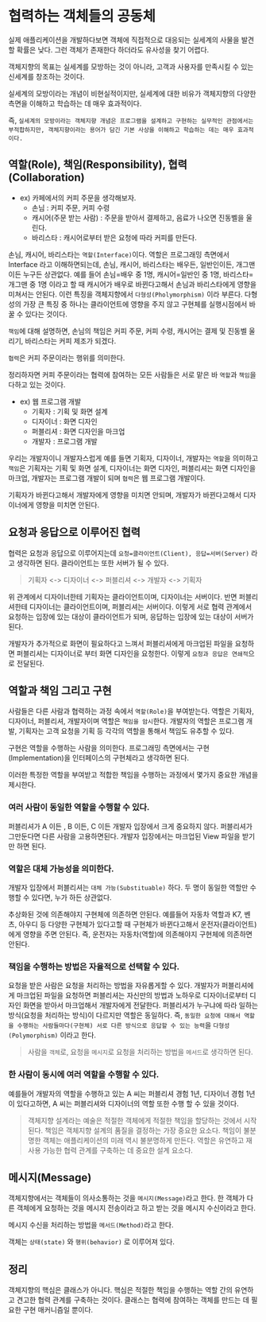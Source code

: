 # 협력하는 객체들의 공동체

실제 애플리케이션을 개발하다보면 객체에 직접적으로 대응되는 실세계의 사물을 발견할 확률은 낮다. 그런 객체가 존재한다 하더라도 유사성을 찾기 어렵다.

객체지향의 목표는 실세계를 모방하는 것이 아니라, 고객과 사용자를 만족시킬 수 있는 신세계를 창조하는 것이다.

실세계의 모방이라는 개념이 비현실적이지만, 실세계에 대한 비유가 객체지향의 다양한 측면을 이해하고 학습하는 데 매우 효과적이다.

즉, `실세계의 모방이라는 객체지향 개념은 프로그램을 설계하고 구현하는 실무적인 관점에서는 부적합하지만, 객체지향이라는 용어가 담긴 기본 사상을 이해하고 학습하는 데는 매우 효과적이다.`

## 역할(Role), 책임(Responsibility), 협력(Collaboration)

- ex) 카페에서의 커피 주문을 생각해보자.
  - 손님 : 커피 주문, 커피 수령
  - 캐시어(주문 받는 사람) : 주문을 받아서 결제하고, 음료가 나오면 진동벨을 울린다.
  - 바리스타 : 캐시어로부터 받은 요청에 따라 커피를 만든다.
  
손님, 캐시어, 바리스타는 `역할(Interface)`이다. 역할은 프로그래밍 측면에서 Interface 라고 이해하면되는데, 손님, 캐시어, 바리스타는 배우든, 일반인이든, 개그맨이든 누구든 상관없다.
예를 들어 손님=배우 중 1명, 캐시어=일반인 중 1명, 바리스타=개그맨 중 1명 이라고 할 때 캐시어가 배우로 바뀐다고해서 손님과 바리스타에게 영향을 미쳐서는 안된다.
이런 특징을 객체지향에서 `다형성(Pholymorphism)` 이라 부른다. 다형성의 가장 큰 특징 중 하나는 클라이언트에 영향을 주지 않고 구현체를 실행시점에서 바꿀 수 있다는 것이다.
 
`책임`에 대해 설명하면, 손님의 책임은 커피 주문, 커피 수령, 캐시어는 결제 및 진동벨 울리기, 바리스타는 커피 제조가 되겠다.
 
`협력`은 커피 주문이라는 행위를 의미한다.
 
정리하자면 커피 주문이라는 협력에 참여하는 모든 사람들은 서로 맡은 바 `역할`과 `책임`을 다하고 있는 것이다.
 
- ex) 웹 프로그램 개발
  - 기획자 : 기획 및 화면 설계
  - 디자이너 : 화면 디자인
  - 퍼블리셔 : 화면 디자인을 마크업
  - 개발자 : 프로그램 개발
 
우리는 개발자이니 개발자스럽게 예를 들면 기획자, 디자이너, 개발자는 `역할`을 의미하고 `책임`은 기획자는 기획 및 화면 설계, 디자이너는 화면 디자인, 퍼블리셔는 화면 디자인을 마크업, 개발자는 프로그램 개발이 되며 `협력`은 웹 프로그램 개발이다.
 
기획자가 바뀐다고해서 개발자에게 영향을 미치면 안되며, 개발자가 바뀐다고해서 디자이너에게 영향을 미치면 안된다.

## 요청과 응답으로 이루어진 협력

협력은 요청과 응답으로 이루어지는데 `요청=클라이언트(Client), 응답=서버(Server)` 라고 생각하면 된다. 클라이언트는 또한 서버가 될 수 있다.

> 기획자 <-> 디자이너 <-> 퍼블리셔 <-> 개발자 <-> 기획자

위 관계에서 디자이너한테 기획자는 클라이언트이며, 디자이너는 서버이다. 반면 퍼블리셔한테 디자이너는 클라이언트이며, 퍼블리셔는 서버이다. 이렇게 서로 협력 관계에서 요청하는 입장에 있는 대상이
클라이언트가 되며, 응답하는 입장에 있는 대상이 서버가 된다.

개발자가 추가적으로 화면이 필요하다고 느껴서 퍼블리셔에게 마크업된 파일을 요청하면 퍼블리셔는 디자이너로 부터 화면 디자인을 요청한다. 이렇게 `요청과 응답은 연쇄적`으로 전달된다. 

## 역할과 책임 그리고 구현

사람들은 다른 사람과 협력하는 과정 속에서 `역할(Role)`을 부여받는다. 역할은 기획자, 디자이너, 퍼블리셔, 개발자이며 역할은 `책임을 암시`한다. 개발자의 역할은 프로그램 개발, 기획자는 고객 요청을 기획 등 각각의 역할을 통해서 책임도 유추할 수 있다.

구현은 역할을 수행하는 사람을 의미한다. 프로그래밍 측면에서는 구현(Implementation)을 인터페이스의 구현체라고 생각하면 된다.

이러한 특정한 역할을 부여받고 적합한 책임을 수행하는 과정에서 몇가지 중요한 개념을 제시한다.

### 여러 사람이 동일한 역할을 수행할 수 있다.

퍼블리셔가 A 이든 , B 이든, C 이든 개발자 입장에서 크게 중요하지 않다. 퍼블리셔가 그만둔다면 다른 사람을 고용하면된다. 개발자 입장에서는 마크업된 View 파일을 받기만 하면 된다.

### 역할은 대체 가능성을 의미한다.

개발자 입장에서 퍼블리셔는 `대체 가능(Substituable)` 하다. 두 명이 동일한 역할만 수행할 수 있다면, 누가 하든 상관없다.

추상화된 것에 의존해야지 구현체에 의존하면 안된다. 예를들어 자동차 역할과 K7, 벤츠, 아우디 등 다양한 구현체가 있다고할 때 구현체가 바뀐다고해서 운전자(클라이언트)에게 영향을 주면 안된다.
즉, 운전자는 자동차(역할)에 의존해야지 구현체에 의존하면 안된다.

### 책임을 수행하는 방법은 자율적으로 선택할 수 있다.

요청을 받은 사람은 요청을 처리하는 방법을 자유롭게할 수 있다. 개발자가 퍼블리셔에게 마크업된 파일을 요청하면 퍼블리셔는 자신만의 방법과 노하우로 디자이너로부터 디자인 화면을 받아서 마크업해서
개발자에게 전달한다. 퍼블리셔가 누구냐에 따라 일하는 방식(요청을 처리하는 방식)이 다르지만 역할은 동일하다. 즉, `동일한 요청에 대해서 역할을 수행하는 사람들마다(구현체) 서로 다른 방식으로 응답할 수 있는 능력`을 `다형성(Polymorphism)` 이라고 한다.

> 사람을 `객체`로, 요청을 `메시지`로 요청을 처리하는 방법을 `메서드`로 생각하면 된다.

### 한 사람이 동시에 여러 역할을 수행할 수 있다.

예를들어 개발자의 역할을 수행하고 있는 A 씨는 퍼블리셔 경험 1년, 디자이너 경험 1년이 있다고하면, A 씨는 퍼블리셔와 디자이너의 역할 또한 수행 할 수 있을 것이다.

> 객체지향 설계라는 예술은 적절한 객체에게 적절한 책임을 할당하는 것에서 시작된다. 책임은 객체지향 설계의 품질을 결정하는 가장 중요한 요소다. 책임이 불분명한 객체는 애플리케이션의 미래 역시
불분명하게 만든다. 역할은 유연하고 재사용 가능한 협력 관계를 구축하는 데 중요한 설계 요소다.

## 메시지(Message)

객체지향에서는 객체들이 의사소통하는 것을 `메시지(Message)`라고 한다. 한 객체가 다른 객체에게 요청하는 것을 메시지 전송이라고 하고 받는 것을 메시지 수신이라고 한다.

메시지 수신을 처리하는 방법을 `메서드(Method)`라고 한다.

객체는 `상태(state)` 와 `행위(behavior)` 로 이루어져 있다.

## 정리

객체지향의 핵심은 클래스가 아니다. 핵심은 적절한 책임을 수행하는 역할 간의 유연하고 견고한 협력 관계를 구축하는 것이다. 클래스는 협력에 참여하는 객체를 만드는 데 필요한 구현 매커니즘일 뿐이다.
